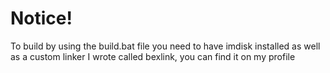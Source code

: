 # Notice!
To build by using the build.bat file you need to have imdisk installed as
well as a custom linker I wrote called bexlink, you can find it on my profile